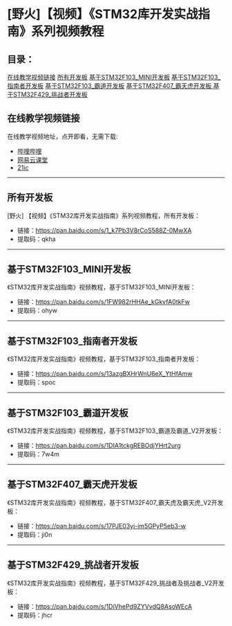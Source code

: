 # [野火]【视频】《STM32库开发实战指南》系列视频教程
## 目录：
[在线教学视频链接](#在线教学视频链接)
[所有开发板](#所有开发板)
[基于STM32F103_MINI开发板](#基于STM32F103_MINI开发板)
[基于STM32F103_指南者开发板](#基于STM32F103_指南者开发板)
[基于STM32F103_霸道开发板](#基于STM32F103_霸道开发板)
[基于STM32F407_霸天虎开发板 ](#基于STM32F407_霸天虎开发板 )
[基于STM32F429_挑战者开发板](#基于STM32F429_挑战者开发板)

## 在线教学视频链接
在线教学视频地址，点开即看，无需下载:

* [哔哩哔哩](https://space.bilibili.com/356820657/video)
* [网易云课堂](https://study.163.com/provider/400000000596001/course.htm)
* [21ic](http://open.21ic.com/open/lecturer-info?id=278)

***

## 所有开发板
[野火] 【视频】《STM32库开发实战指南》系列视频教程，所有开发板：
* 链接：https://pan.baidu.com/s/1_k7Pb3V8rCoS588Z-0MwXA 
* 提取码：qkha 

***

## 基于STM32F103_MINI开发板
《STM32库开发实战指南》视频教程，基于STM32F103_MINI开发板：
* 链接：https://pan.baidu.com/s/1FW982rHHAe_kGkvfA0tkFw 
* 提取码：ohyw 

***

## 基于STM32F103_指南者开发板
《STM32库开发实战指南》视频教程，基于STM32F103_指南者开发板：
* 链接：https://pan.baidu.com/s/13azgBXHrWnU6eX_YtHfAmw 
* 提取码：spoc 


***

## 基于STM32F103_霸道开发板
《STM32库开发实战指南》视频教程，基于STM32F103_霸道及霸道_V2开发板：
* 链接：https://pan.baidu.com/s/1DIA1tckgREBOdjYHrt2urg 
* 提取码：7w4m 


***

## 基于STM32F407_霸天虎开发板 
《STM32库开发实战指南》视频教程，基于STM32F407_霸天虎及霸天虎_V2开发板：
* 链接：https://pan.baidu.com/s/17PJE03yi-im5GPyP5eb3-w 
* 提取码：ji0n 


***

## 基于STM32F429_挑战者开发板
《STM32库开发实战指南》视频教程，基于STM32F429_挑战者及挑战者_V2开发板：
* 链接：https://pan.baidu.com/s/1DiVhePd9ZYVvdQ8AsoWEcA 
* 提取码：jhcr 




